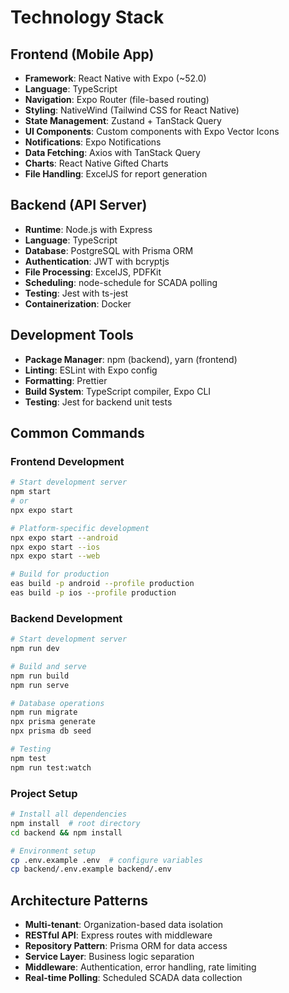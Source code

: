 # Technology Stack

## Frontend (Mobile App)
- **Framework**: React Native with Expo (~52.0)
- **Language**: TypeScript
- **Navigation**: Expo Router (file-based routing)
- **Styling**: NativeWind (Tailwind CSS for React Native)
- **State Management**: Zustand + TanStack Query
- **UI Components**: Custom components with Expo Vector Icons
- **Notifications**: Expo Notifications
- **Data Fetching**: Axios with TanStack Query
- **Charts**: React Native Gifted Charts
- **File Handling**: ExcelJS for report generation

## Backend (API Server)
- **Runtime**: Node.js with Express
- **Language**: TypeScript
- **Database**: PostgreSQL with Prisma ORM
- **Authentication**: JWT with bcryptjs
- **File Processing**: ExcelJS, PDFKit
- **Scheduling**: node-schedule for SCADA polling
- **Testing**: Jest with ts-jest
- **Containerization**: Docker

## Development Tools
- **Package Manager**: npm (backend), yarn (frontend)
- **Linting**: ESLint with Expo config
- **Formatting**: Prettier
- **Build System**: TypeScript compiler, Expo CLI
- **Testing**: Jest for backend unit tests

## Common Commands

### Frontend Development
```bash
# Start development server
npm start
# or
npx expo start

# Platform-specific development
npx expo start --android
npx expo start --ios
npx expo start --web

# Build for production
eas build -p android --profile production
eas build -p ios --profile production
```

### Backend Development
```bash
# Start development server
npm run dev

# Build and serve
npm run build
npm run serve

# Database operations
npm run migrate
npx prisma generate
npx prisma db seed

# Testing
npm test
npm run test:watch
```

### Project Setup
```bash
# Install all dependencies
npm install  # root directory
cd backend && npm install

# Environment setup
cp .env.example .env  # configure variables
cp backend/.env.example backend/.env
```

## Architecture Patterns
- **Multi-tenant**: Organization-based data isolation
- **RESTful API**: Express routes with middleware
- **Repository Pattern**: Prisma ORM for data access
- **Service Layer**: Business logic separation
- **Middleware**: Authentication, error handling, rate limiting
- **Real-time Polling**: Scheduled SCADA data collection